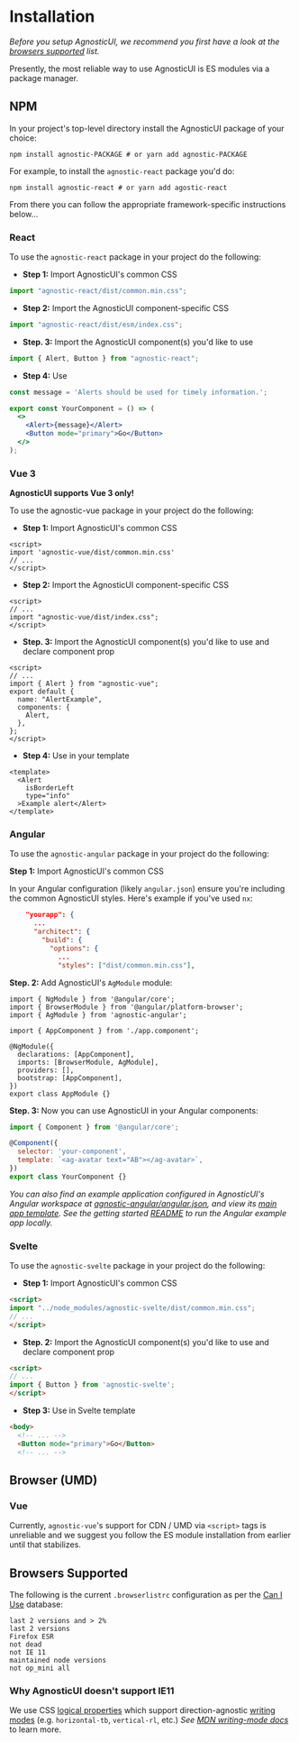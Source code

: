 # Installation

_Before you setup AgnosticUI, we recommend you first have a look at the [browsers supported](#browsers-supported) list._

<div class="mbs16"></div>

Presently, the most reliable way to use AgnosticUI is ES modules via a package manager.

<div class="mbs16"></div>

## NPM

<div class="mbs16"></div>

<script>
import "agnostic-vue/dist/index.css";
import { Alert } from "agnostic-vue";

export default {
  components: { Alert }
}
</script>


<div class="mbe16"></div>

In your project's top-level directory install the AgnosticUI package of your choice:

```shell
npm install agnostic-PACKAGE # or yarn add agnostic-PACKAGE
```

For example, to install the `agnostic-react` package you'd do:

```shell
npm install agnostic-react # or yarn add agostic-react
```

From there you can follow the appropriate framework-specific instructions below… 

### React 

To use the `agnostic-react` package in your project do the following:

<div class="mbe16"></div>

- **Step 1:** Import AgnosticUI's common CSS

```js
import "agnostic-react/dist/common.min.css";
```

- **Step 2:** Import the AgnosticUI component-specific CSS
```js
import "agnostic-react/dist/esm/index.css";
```

- **Step. 3:** Import the AgnosticUI component(s) you'd like to use

```js
import { Alert, Button } from "agnostic-react";
```

- **Step 4:** Use

```jsx
const message = 'Alerts should be used for timely information.';

export const YourComponent = () => (
  <>
    <Alert>{message}</Alert>
    <Button mode="primary">Go</Button>
  </>
);
```

### Vue 3

**AgnosticUI supports Vue 3 only!**

<div class="mbe24"></div>

To use the agnostic-vue package in your project do the following:

<div class="mbe16"></div>

- **Step 1:** Import AgnosticUI's common CSS 

```vue
<script>
import 'agnostic-vue/dist/common.min.css'
// ...
</script>
```

- **Step 2:** Import the AgnosticUI component-specific CSS

```vue
<script>
// ...
import "agnostic-vue/dist/index.css";
</script>
```

- **Step. 3:** Import the AgnosticUI component(s) you'd like to use and declare component prop

```vue
<script>
// ...
import { Alert } from "agnostic-vue";
export default {
  name: "AlertExample",
  components: {
    Alert,
  },
};
</script>
```

- **Step 4:** Use in your template

```vue
<template>
  <Alert
    isBorderLeft
    type="info"
  >Example alert</Alert>
</template>
```

### Angular

To use the `agnostic-angular` package in your project do the following:

<div class="mbe16"></div>

**Step 1:** Import AgnosticUI's common CSS 

<div class="mbe16"></div>

In your Angular configuration (likely `angular.json`) ensure you're including
the common AgnosticUI styles. Here's example if you've used `nx`:

<div class="mbe16"></div>

```json
    "yourapp": {
      ...
      "architect": {
        "build": {
          "options": {
            ...
            "styles": ["dist/common.min.css"],
```

<div class="mbe16"></div>

**Step. 2:** Add AgnosticUI's `AgModule` module:

```js{3,9}
import { NgModule } from '@angular/core';
import { BrowserModule } from '@angular/platform-browser';
import { AgModule } from 'agnostic-angular';

import { AppComponent } from './app.component';

@NgModule({
  declarations: [AppComponent],
  imports: [BrowserModule, AgModule],
  providers: [],
  bootstrap: [AppComponent],
})
export class AppModule {}
```

**Step. 3:** Now you can use AgnosticUI in your Angular components:

```js
import { Component } from '@angular/core';

@Component({
  selector: 'your-component',
  template: `<ag-avatar text="AB"></ag-avatar>`,
})
export class YourComponent {}
```

<div class="mbs24"></div>

_You can also find an example application configured in AgnosticUI's Angular workspace at [agnostic-angular/angular.json](https://github.com/AgnosticUI/agnosticui/blob/master/agnostic-angular/angular.json), and view its [main app template](https://github.com/AgnosticUI/agnosticui/blob/master/agnostic-angular/apps/examples/src/app/app.component.html). See the getting started [README](https://github.com/AgnosticUI/agnosticui/tree/master/agnostic-angular#getting-started) to run the Angular example app locally._

<div class="mbe16"></div>

### Svelte

To use the `agnostic-svelte` package in your project do the following:

<div class="mbe16"></div>

- **Step 1:** Import AgnosticUI's common CSS

```html
<script>
import "../node_modules/agnostic-svelte/dist/common.min.css";
// ...
</script>
```

- **Step. 2:** Import the AgnosticUI component(s) you'd like to use and declare component prop
```html
<script>
// ...
import { Button } from 'agnostic-svelte';
</script>
```

- **Step 3:** Use in Svelte template

```html
<body>
  <!-- ... -->
  <Button mode="primary">Go</Button>
  <!-- ... -->
```

## Browser (UMD)


### Vue

Currently, `agnostic-vue`'s support for CDN / UMD via `<script>` tags is unreliable and we suggest you follow the ES module installation from earlier until that stabilizes.

## Browsers Supported

The following is the current `.browserlistrc` configuration as per the [Can I Use](https://caniuse.com/) database:

```shell
last 2 versions and > 2%
last 2 versions
Firefox ESR
not dead
not IE 11
maintained node versions
not op_mini all
```

### Why AgnosticUI doesn't support IE11

We use CSS [logical properties](https://css-tricks.com/css-logical-properties-and-values/) which support <span class="quoted">direction-agnostic</span> [writing modes](https://css-tricks.com/almanac/properties/w/writing-mode/) (e.g. `horizontal-tb`, `vertical-rl`, etc.) _See [MDN writing-mode docs](https://developer.mozilla.org/en-US/docs/Web/CSS/writing-mode)_ to learn more.
